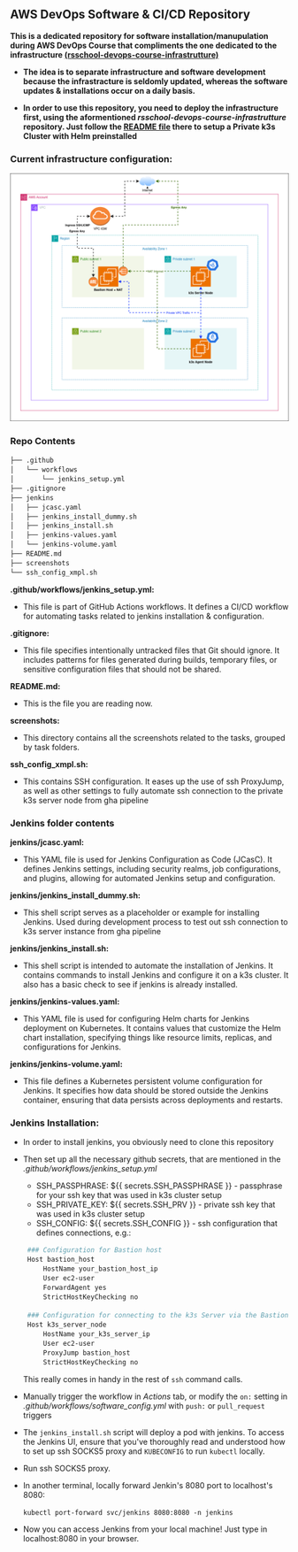 ## AWS DevOps Software & CI/CD Repository
 **This is a dedicated repository for software installation/manupulation during AWS DevOps Course that compliments the one dedicated to the infrastructure [(rsschool-devops-course-infrastrutture)](https://github.com/december-man/rsschool-devops-course-infrastrutture/)**
 
 * **The idea is to separate infrastructure and software development because the infrastracture is seldomly updated, whereas the software updates & installations occur on a daily basis.**

 * **In order to use this repository, you need to deploy the infrastructure first, using the aformentioned *rsschool-devops-course-infrastrutture* repository. Just follow the [README file](https://github.com/december-man/rsschool-devops-course-infrastrutture/blob/main/README.md) there to setup a Private k3s Cluster with Helm preinstalled**

 ### Current infrastructure configuration:
 ![alt text](/screenshots/task_4/aws_devops_t4.png)

### Repo Contents
``` bash
├── .github
│   └── workflows
│       └── jenkins_setup.yml
├── .gitignore
├── jenkins
│   ├── jcasc.yaml
│   ├── jenkins_install_dummy.sh
│   ├── jenkins_install.sh
│   ├── jenkins-values.yaml
│   └── jenkins-volume.yaml
├── README.md
├── screenshots
└── ssh_config_xmpl.sh
```

**.github/workflows/jenkins_setup.yml:**
 * This file is part of GitHub Actions workflows. It defines a CI/CD workflow for automating tasks related to jenkins installation & configuration.

**.gitignore:**
 * This file specifies intentionally untracked files that Git should ignore. It includes patterns for files generated during builds, temporary files, or sensitive configuration files that should not be shared.

**README.md:**
 * This is the file you are reading now.

**screenshots:**
 * This directory contains all the screenshots related to the tasks, grouped by task folders.

**ssh_config_xmpl.sh:**
 * This contains SSH configuration. It eases up the use of ssh ProxyJump, as well as other settings to fully automate ssh connection to the private k3s server node from gha pipeline

### Jenkins folder contents

**jenkins/jcasc.yaml:**
 * This YAML file is used for Jenkins Configuration as Code (JCasC). It defines Jenkins settings, including security realms, job configurations, and plugins, allowing for automated Jenkins setup and configuration.

**jenkins/jenkins_install_dummy.sh:**
 * This shell script serves as a placeholder or example for installing Jenkins. Used during development process to test out ssh connection to k3s server instance from gha pipeline

**jenkins/jenkins_install.sh:**
 * This shell script is intended to automate the installation of Jenkins. It contains commands to install Jenkins and configure it on a k3s cluster. It also has a basic check to see if jenkins is already installed.

**jenkins/jenkins-values.yaml:**
 * This YAML file is used for configuring Helm charts for Jenkins deployment on Kubernetes. It contains values that customize the Helm chart installation, specifying things like resource limits, replicas, and configurations for Jenkins.

**jenkins/jenkins-volume.yaml:**
 * This file defines a Kubernetes persistent volume configuration for Jenkins. It specifies how data should be stored outside the Jenkins container, ensuring that data persists across deployments and restarts.

### Jenkins Installation:
 * In order to install jenkins, you obviously need to clone this repository
 * Then set up all the necessary github secrets, that are mentioned in the *.github/workflows/jenkins_setup.yml*
   - SSH_PASSPHRASE: ${{ secrets.SSH_PASSPHRASE }} - passphrase for your ssh key that was used in k3s cluster setup
   - SSH_PRIVATE_KEY: ${{ secrets.SSH_PRV }} - private ssh key that was used in k3s cluster setup 
   - SSH_CONFIG: ${{ secrets.SSH_CONFIG }} - ssh configuration that defines connections, e.g.:
   ```bash
    ### Configuration for Bastion host
    Host bastion_host
        HostName your_bastion_host_ip
        User ec2-user
        ForwardAgent yes
        StrictHostKeyChecking no

    ### Configuration for connecting to the k3s Server via the Bastion host
    Host k3s_server_node
        HostName your_k3s_server_ip
        User ec2-user
        ProxyJump bastion_host
        StrictHostKeyChecking no
   ```
    This really comes in handy in the rest of `ssh` command calls.
 * Manually trigger the workflow in *Actions* tab, or modify the `on:` setting in *.github/workflows/software_config.yml* with `push:` or `pull_request` triggers
 * The `jenkins_install.sh` script will deploy a pod with jenkins. To access the Jenkins UI, ensure that you've thoroughly read and understood how to set up ssh SOCKS5 proxy and `KUBECONFIG` to run `kubectl` locally.
 * Run ssh SOCKS5 proxy.
 * In another terminal, locally forward Jenkin's 8080 port to localhost's 8080:

   `kubectl port-forward svc/jenkins 8080:8080 -n jenkins`
 
 * Now you can access Jenkins from your local machine! Just type in localhost:8080 in your browser.